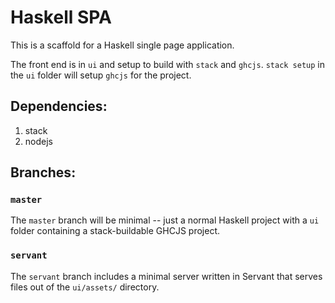 # Haskell SPA

This is a scaffold for a Haskell single page application.

The front end is in `ui` and setup to build with `stack` and `ghcjs`.
`stack setup` in the `ui` folder will setup `ghcjs` for the project.

## Dependencies:

1. stack
2. nodejs

## Branches:

### `master`

The `master` branch will be minimal -- just a normal Haskell project with a `ui` folder containing a stack-buildable GHCJS project.

### `servant`

The `servant` branch includes a minimal server written in Servant that serves files out of the `ui/assets/` directory.
